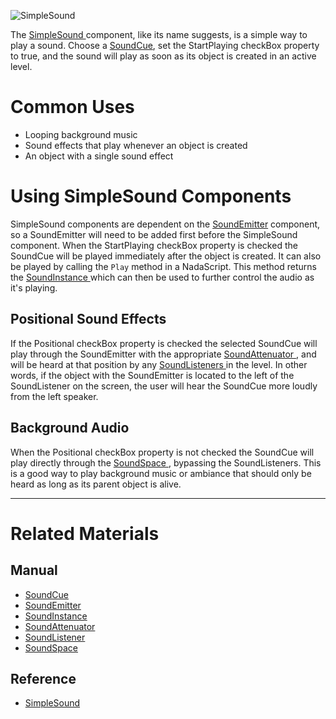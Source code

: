 


![SimpleSound](https://media.githubusercontent.com/media/zeroengineteam/ZeroFiles/master/doc_files/47916.png)


The [ SimpleSound ](https://github.com/zeroengineteam/ZeroDocs/blob/master/code_reference/class_reference/simplesound.markdown) component, like its name suggests, is a simple way to play a sound. Choose a [SoundCue](https://github.com/zeroengineteam/ZeroDocs/blob/master/zero_editor_documentation/zeromanual/audio/soundcue.markdown), set the StartPlaying checkBox property to true, and the sound will play as soon as its object is created in an active level. 

 # Common Uses

- Looping background music 
- Sound effects that play whenever an object is created 
- An object with a single sound effect 

 # Using SimpleSound Components

SimpleSound components are dependent on the [SoundEmitter](https://github.com/zeroengineteam/ZeroDocs/blob/master/zero_editor_documentation/zeromanual/audio/soundemitter.markdown) component, so a SoundEmitter will need to be added first before the SimpleSound component. When the StartPlaying checkBox property is checked the SoundCue will be played immediately after the object is created. It can also be played by calling the `Play` method in a NadaScript. This method returns the [SoundInstance ](https://github.com/zeroengineteam/ZeroDocs/blob/master/zero_editor_documentation/zeromanual/audio/soundinstance.markdown) which can then be used to further control the audio as it's playing.

 ## Positional Sound Effects

If the Positional checkBox property is checked the selected SoundCue will play through the SoundEmitter with the appropriate [SoundAttenuator ](https://github.com/zeroengineteam/ZeroDocs/blob/master/zero_editor_documentation/zeromanual/audio/soundattenuator.markdown), and will be heard at that position by any [SoundListeners ](https://github.com/zeroengineteam/ZeroDocs/blob/master/zero_editor_documentation/zeromanual/audio/soundlistener.markdown) in the level. In other words, if the object with the SoundEmitter is located to the left of the SoundListener on the screen, the user will hear the SoundCue more loudly from the left speaker. 

 ## Background Audio

When the Positional checkBox property is not checked the SoundCue will play directly through the [SoundSpace ](https://github.com/zeroengineteam/ZeroDocs/blob/master/zero_editor_documentation/zeromanual/audio/soundspace.markdown), bypassing the SoundListeners. This is a good way to play background music or ambiance that should only be heard as long as its parent object is alive. 

---
 # Related Materials

 ## Manual

- [SoundCue ](https://github.com/zeroengineteam/ZeroDocs/blob/master/zero_editor_documentation/zeromanual/audio/soundcue.markdown)
- [SoundEmitter ](https://github.com/zeroengineteam/ZeroDocs/blob/master/zero_editor_documentation/zeromanual/audio/soundemitter.markdown)
- [SoundInstance ](https://github.com/zeroengineteam/ZeroDocs/blob/master/zero_editor_documentation/zeromanual/audio/soundinstance.markdown)
- [SoundAttenuator ](https://github.com/zeroengineteam/ZeroDocs/blob/master/zero_editor_documentation/zeromanual/audio/soundattenuator.markdown)
- [SoundListener ](https://github.com/zeroengineteam/ZeroDocs/blob/master/zero_editor_documentation/zeromanual/audio/soundlistener.markdown)
- [SoundSpace ](https://github.com/zeroengineteam/ZeroDocs/blob/master/zero_editor_documentation/zeromanual/audio/soundspace.markdown)

 ## Reference

- [ SimpleSound ](https://github.com/zeroengineteam/ZeroDocs/blob/master/code_reference/class_reference/simplesound.markdown) 

 